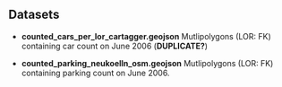 
## Datasets


- **counted_cars_per_lor_cartagger.geojson** Mutlipolygons (LOR: FK) containing car count on June 2006 (**DUPLICATE?**)

- **counted_parking_neukoelln_osm.geojson** Mutlipolygons (LOR: FK) containing parking count on June 2006.

